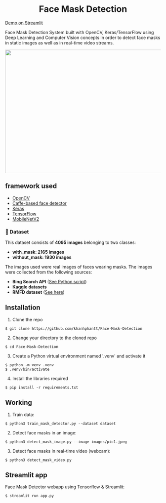 <h1 align="center">Face Mask Detection</h1>

[Demo on Streamlit](https://khanhphantt-face-mask-detection-app-8w33p9.streamlitapp.com/)

Face Mask Detection System built with OpenCV, Keras/TensorFlow using Deep Learning and Computer Vision concepts in order to detect face masks in static images as well as in real-time video streams.

<p align="center"><img src="https://github.com/khanhphantt/Face-Mask-Detection/blob/master/images/out.jpeg" width="700" height="400"></p>

## framework used
- [OpenCV](https://opencv.org/)
- [Caffe-based face detector](https://caffe.berkeleyvision.org/)
- [Keras](https://keras.io/)
- [TensorFlow](https://www.tensorflow.org/)
- [MobileNetV2](https://arxiv.org/abs/1801.04381)

### :file_folder: Dataset
This dataset consists of __4095 images__ belonging to two classes:
*	__with_mask: 2165 images__
*	__without_mask: 1930 images__

The images used were real images of faces wearing masks. The images were collected from the following sources:

* __Bing Search API__ ([See Python script](https://github.com/khanhphantt/Face-Mask-Detection/blob/master/search.py))
* __Kaggle datasets__
* __RMFD dataset__ ([See here](https://github.com/X-zhangyang/Real-World-Masked-Face-Dataset))


## Installation
1. Clone the repo
```
$ git clone https://github.com/khanhphantt/Face-Mask-Detection
```

2. Change your directory to the cloned repo
```
$ cd Face-Mask-Detection
```

3. Create a Python virtual environment named '.venv' and activate it
```
$ python -m venv .venv
$ .venv/bin/activate
```

4. Install the libraries required
```
$ pip install -r requirements.txt
```

## Working

1. Train data:
```
$ python3 train_mask_detector.py --dataset dataset
```

2. Detect face masks in an image:
```
$ python3 detect_mask_image.py --image images/pic1.jpeg
```

3. Detect face masks in real-time video (webcam):
```
$ python3 detect_mask_video.py
```

## Streamlit app

Face Mask Detector webapp using Tensorflow & Streamlit:
```
$ streamlit run app.py
```
